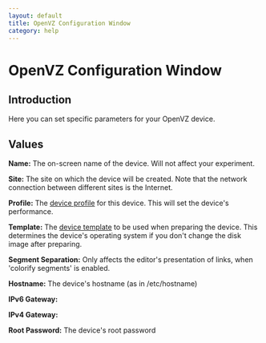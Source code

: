 ```yaml
---
layout: default
title: OpenVZ Configuration Window
category: help
---
```

# OpenVZ Configuration Window

## Introduction
Here you can set specific parameters for your OpenVZ device.

## Values

**Name:** The on-screen name of the device. Will not affect your experiment.

**Site:** The site on which the device will be created. Note that the network connection between different sites is the Internet.

**Profile:** The [device profile](../device_profile) for this device. This will set the device's performance.

**Template:** The [device template](../device_template) to be used when preparing the device. This determines the device's operating system if you don't change the disk image after preparing.

**Segment Separation:** Only affects the editor's presentation of links, when 'colorify segments' is enabled.

**Hostname:** The device's hostname (as in /etc/hostname)

**IPv6 Gateway:**

**IPv4 Gateway:**

**Root Password:** The device's root password